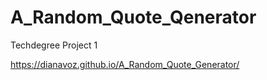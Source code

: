 # A_Random_Quote_Qenerator
 Techdegree Project 1
 
 https://dianavoz.github.io/A_Random_Quote_Generator/
